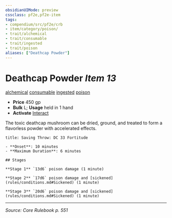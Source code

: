 ```yaml
---
obsidianUIMode: preview
cssclass: pf2e,pf2e-item
tags:
- compendium/src/pf2e/crb
- item/category/poison/
- trait/alchemical
- trait/consumable
- trait/ingested
- trait/poison
aliases: ["Deathcap Powder"]
---
```

# Deathcap Powder *Item 13*  
[alchemical](alchemical.md "Alchemical Item Trait")  [consumable](consumable.md "Consumable Item Trait")  [ingested](ingested.md "Ingested Item Trait")  [poison](Reference/Rules/Traits/poison.md "Poison Effect Trait")  

- **Price** 450 gp
- **Bulk** L; **Usage** held in 1 hand
- **Activate** [Interact](interact.md)

The toxic deathcap mushroom can be dried, ground, and treated to form a flavorless powder with accelerated effects.

```ad-inline-affliction
title: Saving Throw: DC 33 Fortitude

- **Onset**: 10 minutes
- **Maximum Duration**: 6 minutes

## Stages

**Stage 1** `13d6` poison damage (1 minute)

**Stage 2** `17d6` poison damage and [sickened](rules/conditions.md#Sickened) (1 minute)

**Stage 3** `20d6` poison damage and [sickened](rules/conditions.md#Sickened) (1 minute)
```


---
*Source: Core Rulebook p. 551*